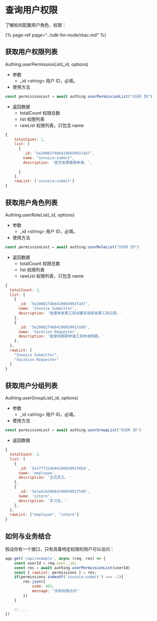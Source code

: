 # 查询用户权限

了解如何配置用户角色、权限：

{% page-ref page="../sdk-for-node/rbac.md" %}

## 获取用户权限列表

Authing.userPermissionList\(\_id, options\)

* 参数
  * \_id &lt;string&gt; 用户 ID，必填。
* 使用方法

```javascript
const permissionLost = await authing.userPermissionList("USER ID")
```

* 返回数据
  * totalCount 权限总数
  * list 权限列表
  * rawList 权限列表，只包含 name

```javascript
{
    totalCount: 1,
    list: [
      {
        _id: '5e20082f4b6419665991fa57',
        name: "invoice:submit",
        description: '提交发票报销申请。',
        
      }
    ],
    rawList: ['invoice:submit']
}
```



## 获取用户角色列表

Authing.userRoleList\(\_id, options\)

* 参数
  * \_id &lt;string&gt; 用户 ID，必填。
* 使用方法

```javascript
const permissionLost = await authing.userRoleList("USER ID")
```

* 返回数据
  * totalCount 权限总数
  * list 权限列表
  * rawList 权限列表，只包含 name

```javascript
{
  totalCount: 2,
  list: [
    {
      _id: '5e20082f4b6419665991fa57',
      name: 'Invoice Submitter',
      description: '能使用发票工具创建并读取发票工具记录。'
    },
    {
      _id: '5e20082f4b6419665991fa58',
      name: 'Vacation Requester',
      description: '能使用假期申请工具申请假期。'
    },
  ],
  rawList: [
    "Invoice Submitter",
    "Vacation Requester"
  ]
}
```

## 获取用户分组列表

Authing.userGroupList\(\_id, options\)

* 参数
  * \_id &lt;string&gt; 用户 ID，必填。
* 使用方法

```javascript
const permissionLost = await authing.userGroupList("USER ID")
```

* 返回数据

```javascript
{
  totalCount: 2,
  list: [
    {
      _id: '5e1fff324b6419665991f6b4',
      name: 'employee',
      description: '正式员工。'
    },
    {
      _id: '5e1edcb34b6419665991f5d9',
      name: 'intern',
      description: '实习生。'
    },
  ],
  rawList: ["employee", "intern"]
}
```

## 如何与业务结合

假设你有一个接口，只有具备特定权限的用户可以访问：

```javascript
app.get('/api/example', async (req, res) => {
    const userId = req.user._id;
    const res = await authing.userPermissionList(userId)
    const { rawList: permissions } = res;
    if(permissions.indexOf('invoice:submit') === -1){
        res.json({
            code: 403,
            message: "没有权限访问"
        })
    }
    
    // ...
})
```





